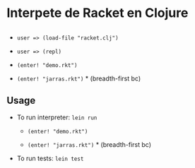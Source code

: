 # Interpete de Racket en Clojure


##
- `user => (load-file "racket.clj")`
- `user => (repl)`
 -  `(enter! "demo.rkt")`

 -  `(enter! "jarras.rkt")` 
            * (breadth-first bc)


## Usage

- To run interpreter: `lein run`

    -  `(enter! "demo.rkt")`

    -  `(enter! "jarras.rkt")` 
            * (breadth-first bc)

- To run tests: `lein test`

